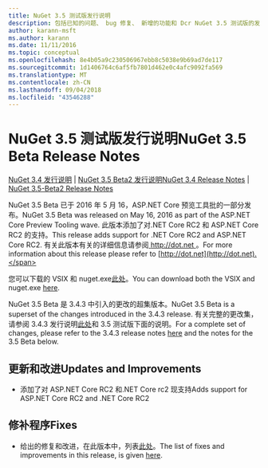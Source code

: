 ```yaml
---
title: NuGet 3.5 测试版发行说明
description: 包括已知的问题、 bug 修复、 新增的功能和 Dcr NuGet 3.5 测试版的发行说明。
author: karann-msft
ms.author: karann
ms.date: 11/11/2016
ms.topic: conceptual
ms.openlocfilehash: 8e4b05a9c230506967ebb8c5038e9b69ad7de117
ms.sourcegitcommit: 1d1406764c6af5fb7801d462e0c4afc9092fa569
ms.translationtype: MT
ms.contentlocale: zh-CN
ms.lasthandoff: 09/04/2018
ms.locfileid: "43546288"
---
```

# <a name="nuget-35-beta-release-notes"></a><span data-ttu-id="4a08b-103">NuGet 3.5 测试版发行说明</span><span class="sxs-lookup"><span data-stu-id="4a08b-103">NuGet 3.5 Beta Release Notes</span></span>

<span data-ttu-id="4a08b-104">[NuGet 3.4 发行说明](../release-notes/nuget-3.4.md) | [NuGet 3.5 Beta2 发行说明](../release-notes/nuget-3.5-Beta2.md)</span><span class="sxs-lookup"><span data-stu-id="4a08b-104">[NuGet 3.4 Release Notes](../release-notes/nuget-3.4.md) | [NuGet 3.5-Beta2 Release Notes](../release-notes/nuget-3.5-Beta2.md)</span></span>

<span data-ttu-id="4a08b-105">NuGet 3.5 Beta 已于 2016 年 5 月 16，ASP.NET Core 预览工具批的一部分发布。</span><span class="sxs-lookup"><span data-stu-id="4a08b-105">NuGet 3.5 Beta was released on May 16, 2016 as part of the ASP.NET Core Preview Tooling wave.</span></span> <span data-ttu-id="4a08b-106">此版本添加了对.NET Core RC2 和 ASP.NET Core RC2 的支持。</span><span class="sxs-lookup"><span data-stu-id="4a08b-106">This release adds support for .NET Core RC2 and ASP.NET Core RC2.</span></span> <span data-ttu-id="4a08b-107">有关此版本有关的详细信息请参阅[ http://dot.net ](http://dot.net)。</span><span class="sxs-lookup"><span data-stu-id="4a08b-107">For more information about this release please refer to [http://dot.net](http://dot.net).</span></span>

<span data-ttu-id="4a08b-108">您可以下载的 VSIX 和 nuget.exe[此处](https://dist.nuget.org/index.html)。</span><span class="sxs-lookup"><span data-stu-id="4a08b-108">You can download both the VSIX and nuget.exe [here](https://dist.nuget.org/index.html).</span></span>

<span data-ttu-id="4a08b-109">NuGet 3.5 Beta 是 3.4.3 中引入的更改的超集版本。</span><span class="sxs-lookup"><span data-stu-id="4a08b-109">NuGet 3.5 Beta is a superset of the changes introduced in the 3.4.3 release.</span></span> <span data-ttu-id="4a08b-110">有关完整的更改集，请参阅 3.4.3 发行说明[此处](https://github.com/NuGet/Home/issues?q=is%3Aissue+milestone%3A3.4.3+is%3Aclosed)和 3.5 测试版下面的说明。</span><span class="sxs-lookup"><span data-stu-id="4a08b-110">For a complete set of changes, please refer to the 3.4.3 release notes [here](https://github.com/NuGet/Home/issues?q=is%3Aissue+milestone%3A3.4.3+is%3Aclosed) and the notes for the 3.5 Beta below.</span></span>

## <a name="updates-and-improvements"></a><span data-ttu-id="4a08b-111">更新和改进</span><span class="sxs-lookup"><span data-stu-id="4a08b-111">Updates and Improvements</span></span>

* <span data-ttu-id="4a08b-112">添加了对 ASP.NET Core RC2 和.NET Core rc2 现支持</span><span class="sxs-lookup"><span data-stu-id="4a08b-112">Adds support for ASP.NET Core RC2 and .NET Core RC2</span></span>

## <a name="fixes"></a><span data-ttu-id="4a08b-113">修补程序</span><span class="sxs-lookup"><span data-stu-id="4a08b-113">Fixes</span></span>

* <span data-ttu-id="4a08b-114">给出的修复和改进，在此版本中，列表[此处](https://github.com/NuGet/Home/issues?q=is%3Aissue+milestone%3A%223.5+Beta%22+is%3Aclosed)。</span><span class="sxs-lookup"><span data-stu-id="4a08b-114">The list of fixes and improvements in this release, is given [here](https://github.com/NuGet/Home/issues?q=is%3Aissue+milestone%3A%223.5+Beta%22+is%3Aclosed).</span></span>